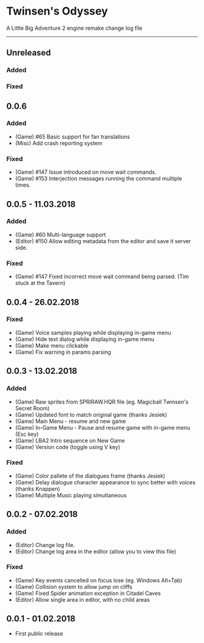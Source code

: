 # Twinsen's Odyssey
A Little Big Adventure 2 engine remake change log file

---

## Unreleased
### Added
### Fixed

## 0.0.6
### Added
* (Game) #65 Basic support for fan translations
* (Misc) Add crash reporting system
### Fixed
* (Game) #147 Issue introduced on move wait commands.
* (Game) #153 Interjection messages running the command multiple times.

## 0.0.5 - 11.03.2018
### Added
* (Game) #60 Multi-language support
* (Editor) #150 Allow editing metadata from the editor and save it server side.
### Fixed
* (Game) #147 Fixed incorrect move wait command being parsed. (Tim stuck at the Tavern)

## 0.0.4 - 26.02.2018
### Fixed
* (Game) Voice samples playing while displaying in-game menu
* (Game) Hide text dialog while displaying in-game menu
* (Game) Make menu clickable
* (Game) Fix warning in params parsing

## 0.0.3 - 13.02.2018
### Added
* (Game) Raw sprites from SPRIRAW.HQR file (eg. Magicball Twinsen's Secret Room)
* (Game) Updated font to match original game (thanks Jesiek)
* (Game) Main Menu - resume and new game
* (Game) In-Game Menu - Pause and resume game with in-game menu (Esc key)
* (Game) LBA2 Intro sequence on New Game
* (Game) Version code (toggle using V key)

### Fixed
* (Game) Color pallete of the dialogues frame (thanks Jesiek)
* (Game) Delay dialogue character appearance to sync better with voices (thanks Knappen)
* (Game) Multiple Music playing simultaneous

## 0.0.2 - 07.02.2018
### Added
* (Editor) Change log file.
* (Editor) Change log area in the editor (allow you to view this file)

### Fixed
* (Game) Key events cancelled on focus lose (eg. Windows Alt+Tab)
* (Game) Collision system to allow jump on cliffs
* (Game) Fixed Spider animation exception in Citadel Caves
* (Editor) Allow single area in editor, with no child areas

## 0.0.1 - 01.02.2018
* First public release
